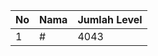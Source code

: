 | No | Nama            | Jumlah Level |
|----|-----------------|--------------|
| 1  | #    |    4043        |
